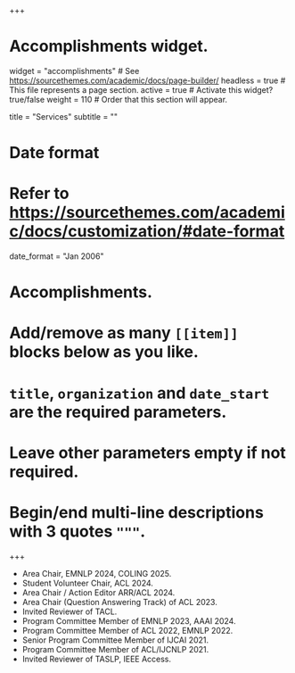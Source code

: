 +++
# Accomplishments widget.
widget = "accomplishments"  # See https://sourcethemes.com/academic/docs/page-builder/
headless = true  # This file represents a page section.
active = true  # Activate this widget? true/false
weight = 110  # Order that this section will appear.

title = "Services"
subtitle = ""

# Date format
#   Refer to https://sourcethemes.com/academic/docs/customization/#date-format
date_format = "Jan 2006"

# Accomplishments.
#   Add/remove as many `[[item]]` blocks below as you like.
#   `title`, `organization` and `date_start` are the required parameters.
#   Leave other parameters empty if not required.
#   Begin/end multi-line descriptions with 3 quotes `"""`.

+++

<ul>
  <li>Area Chair, EMNLP 2024, COLING 2025.</li>
  <li>Student Volunteer Chair, ACL 2024.</li>
  <li>Area Chair / Action Editor ARR/ACL 2024.</li>
  <li>Area Chair (Question Answering Track) of ACL 2023.</li>
  <li>Invited Reviewer of TACL.</li>
  <li>Program Committee Member of EMNLP 2023, AAAI 2024.</li>
  <li>Program Committee Member of ACL 2022, EMNLP 2022.</li>
  <li>Senior Program Committee Member of IJCAI 2021.</li>
  <li>Program Committee Member of ACL/IJCNLP 2021.</li>
  <li>Invited Reviewer of TASLP, IEEE Access.</li>
</ul>